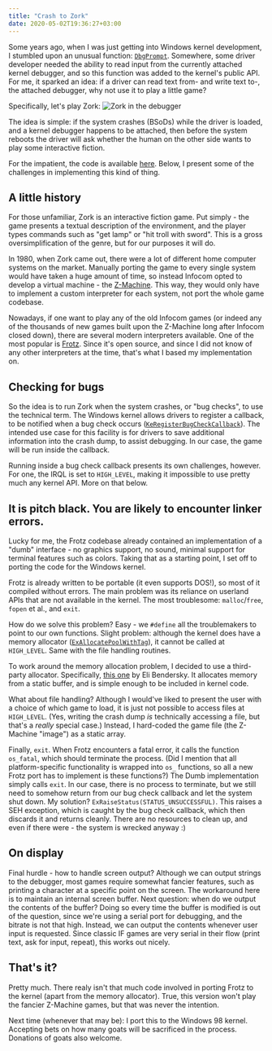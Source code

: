 ```yaml
---
title: "Crash to Zork"
date: 2020-05-02T19:36:27+03:00
---
```


Some years ago, when I was just getting into Windows kernel development,
I stumbled upon an unusual function: [`DbgPrompt`][DbgPrompt]. Somewhere, some
driver developer needed the ability to read input from the currently attached
kernel debugger, and so this function was added to the kernel's public API.
For me, it sparked an idea: if a driver can read text from- and write text to-, the
attached debugger, why not use it to play a little game?

Specifically, let's play Zork:
![Zork in the debugger](/zork.gif)

The idea is simple: if the system crashes (BSoDs) while the driver is loaded, and
a kernel debugger happens to be attached, then before the system reboots the driver will
ask whether the human on the other side wants to play some interactive fiction.

For the impatient, the code is available [here][source]. Below, I present some
of the challenges in implementing this kind of thing.

## A little history

For those unfamiliar, Zork is an interactive fiction game. Put simply - the game
presents a textual description of the environment, and the player types commands
such as "get lamp" or "hit troll with sword". This is a gross oversimplification
of the genre, but for our purposes it will do.

In 1980, when Zork came out, there were a lot of different
home computer systems on the market. Manually porting the game to every single
system would have taken a huge amount of time, so instead Infocom opted to develop
a virtual machine - the [Z-Machine][Z-Machine]. This way, they would only have to
implement a custom interpreter for each system, not port the whole game codebase.

Nowadays, if one want to play any of the old Infocom games (or indeed any of the
thousands of new games built upon the Z-Machine long after Infocom closed down), there
are several modern interpreters available. One of the most popular is [Frotz][Frotz].
Since it's open source, and since I did not know of any other interpreters at the time,
that's what I based my implementation on.

## Checking for bugs

So the idea is to run Zork when the system crashes, or "bug checks",
to use the technical term. The Windows kernel allows drivers to register a callback,
to be notified when a bug check occurs
([`KeRegisterBugCheckCallback`][KeRegisterBugCheckCallback]). The intended use case for
this facility is for drivers to save additional information into the crash dump,
to assist debugging. In our case, the game will be run inside the callback.

Running inside a bug check callback presents its own challenges, however. For one,
the IRQL is set to `HIGH_LEVEL`, making it impossible to use pretty much any kernel API.
More on that below.

## It is pitch black. You are likely to encounter linker errors.

Lucky for me, the Frotz codebase already contained an implementation of a "dumb"
interface - no graphics support, no sound, minimal support for terminal features
such as colors. Taking that as a starting point, I set off to porting the code
for the Windows kernel.

Frotz is already written to be portable (it even supports DOS!), so most of it
compiled without errors. The main problem was its reliance on userland APIs that
are not available in the kernel. The most troublesome: `malloc`/`free`, `fopen` et al.,
and `exit`.

How do we solve this problem? Easy - we `#define` all the troublemakers to point
to our own functions. Slight problem: although the kernel does have a memory allocator
([`ExAllocatePoolWithTag`][ExAllocatePoolWithTag]), it cannot be called at `HIGH_LEVEL`.
Same with the file handling routines.

To work around the memory allocation problem, I decided to use a third-party allocator.
Specifically, [this one][memmgr] by Eli Bendersky. It allocates memory from a static
buffer, and is simple enough to be included in kernel code.

What about file handling? Although I would've liked to present the user with a choice
of which game to load, it is just not possible to access files at `HIGH_LEVEL`. (Yes,
writing the crash dump *is* technically accessing a file, but that's a *really*
special case.) Instead, I hard-coded the game file (the Z-Machine "image") as a static
array.

Finally, `exit`. When Frotz encounters a fatal error, it calls the function `os_fatal`,
which should terminate the process. (Did I mention that all platform-specific
functionality is wrapped into `os_` functions, so all a new Frotz port has to
implement is these functions?) The Dumb implementation simply calls `exit`.
In our case, there is no process to terminate, but we still need to somehow return from
our bug check callback and let the system shut down. My solution?
`ExRaiseStatus(STATUS_UNSUCCESSFUL)`. This raises a SEH exception, which is caught
by the bug check callback, which then discards it and returns cleanly. There are
no resources to clean up, and even if there were - the system is wrecked anyway :)

## On display

Final hurdle - how to handle screen output? Although we can output strings to
the debugger, most games require somewhat fancier features, such as printing a character
at a specific point on the screen. The workaround here is to maintain an internal
screen buffer. Next question: when do we output the contents of the buffer?
Doing so every time the buffer is modified is out of the question, since we're using
a serial port for debugging, and the bitrate is not that high. Instead, we can output
the contents whenever user input is requested. Since classic IF games are very
serial in their flow (print text, ask for input, repeat), this works out nicely.

## That's it?

Pretty much. There realy isn't that much code involved in porting Frotz to the kernel
(apart from the memory allocator). True, this version won't play the fancier
Z-Machine games, but that was never the intention.

Next time (whenever that may be): I port this to the Windows 98 kernel.
Accepting bets on how many goats will be sacrificed in the process. Donations of goats
also welcome.


[DbgPrompt]: https://docs.microsoft.com/en-us/windows-hardware/drivers/ddi/ntddk/nf-ntddk-dbgprompt
    "DbgPrompt function documentation"

[source]: https://github.com/mbikovitsky/frotz/tree/crash-to-frotz/src/crash
    "Crash to Zork source code"

[Z-Machine]: https://en.wikipedia.org/wiki/Z-machine
    "Z-Machine - Wikipedia"

[Frotz]: https://davidgriffith.gitlab.io/frotz/
    "Frotz Z-Machine interpreter"

[KeRegisterBugCheckCallback]: https://docs.microsoft.com/en-us/windows-hardware/drivers/ddi/wdm/nf-wdm-keregisterbugcheckcallback
    "KeRegisterBugCheckCallback function documentation"

[ExAllocatePoolWithTag]: https://docs.microsoft.com/en-us/windows-hardware/drivers/ddi/wdm/nf-wdm-exallocatepoolwithtag
    "ExAllocatePoolWithTag function documentation"

[memmgr]: https://eli.thegreenplace.net/2008/10/17/memmgr-a-fixed-pool-memory-allocator/
    "memmgr - a fixed-pool memory allocator"
